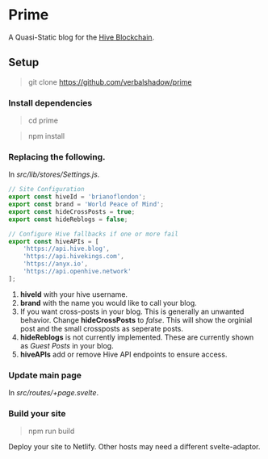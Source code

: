 # Prime

A Quasi-Static blog for the [Hive Blockchain](https://hive.io).

## Setup

> git clone https://github.com/verbalshadow/prime

### Install dependencies

> cd prime

> npm install

### Replacing the following.

In _src/lib/stores/Settings.js_.

```js
// Site Configuration
export const hiveId = 'brianoflondon';
export const brand = 'World Peace of Mind';
export const hideCrossPosts = true;
export const hideReblogs = false;

// Configure Hive fallbacks if one or more fail
export const hiveAPIs = [
	'https://api.hive.blog',
	'https://api.hivekings.com',
	'https://anyx.io',
	'https://api.openhive.network'
];
```

1. **hiveId** with your hive username.
2. **brand** with the name you would like to call your blog.
3. If you want cross-posts in your blog. This is generally an unwanted behavior. Change **hideCrossPosts** to _false_. This will show the orginial post and the small crossposts as seperate posts.
4. **hideReblogs** is not currently implemented. These are currently shown as _Guest Posts_ in your blog.
5. **hiveAPIs** add or remove Hive API endpoints to ensure access.

### Update main page

In _src/routes/+page.svelte_.

### Build your site

> npm run build

Deploy your site to Netlify. Other hosts may need a different svelte-adaptor.
